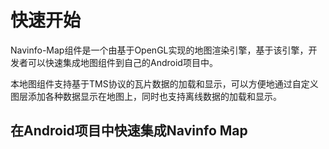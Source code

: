 # 快速开始  
Navinfo-Map组件是一个由基于OpenGL实现的地图渲染引擎，基于该引擎，开发者可以快速集成地图组件到自己的Android项目中。  

本地图组件支持基于TMS协议的瓦片数据的加载和显示，可以方便地通过自定义图层添加各种数据显示在地图上，同时也支持离线数据的加载和显示。  
## 在Android项目中快速集成Navinfo Map
